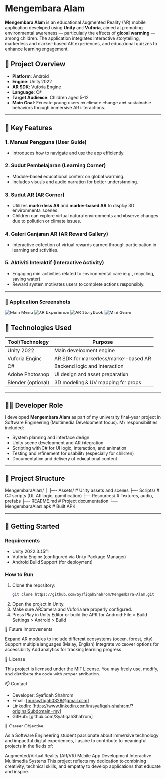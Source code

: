 # Mengembara Alam

**Mengembara Alam** is an educational Augmented Reality (AR) mobile application developed using **Unity** and **Vuforia**, aimed at promoting environmental awareness — particularly the effects of **global warming** — among children. The application integrates interactive storytelling, markerless and marker-based AR experiences, and educational quizzes to enhance learning engagement.

## 📌 Project Overview

- **Platform**: Android
- **Engine**: Unity 2022
- **AR SDK**: Vuforia Engine
- **Language**: C#
- **Target Audience**: Children aged 5–12
- **Main Goal**: Educate young users on climate change and sustainable behaviors through immersive AR interactions.

---

## 🧩 Key Features

### 1. Manual Pengguna (User Guide)
- Introduces how to navigate and use the app efficiently.

### 2. Sudut Pembelajaran (Learning Corner)
- Module-based educational content on global warming.
- Includes visuals and audio narration for better understanding.

### 3. Sudut AR (AR Corner)
- Utilizes **markerless AR** and **marker-based AR** to display 3D environmental scenes.
- Children can explore virtual natural environments and observe changes due to pollution or climate issues.

### 4. Galeri Ganjaran AR (AR Reward Gallery)
- Interactive collection of virtual rewards earned through participation in learning and activities.

### 5. Aktiviti Interaktif (Interactive Activity)
- Engaging mini activities related to environmental care (e.g., recycling, saving water).
- Reward system motivates users to complete actions responsibly.


---
### 📸 Application Screenshots

![Main Menu](screenshots/main-menu.png)
![AR Experience](screenshots/AR-view.png)
![AR StoryBook](screenshots/AR-book-view.png)
![Mini Game](screenshots/mini-game.png)

## 🔧 Technologies Used

| Tool/Technology | Purpose |
|------------------|---------|
| Unity 2022       | Main development engine |
| Vuforia Engine   | AR SDK for markerless/marker-based AR |
| C#               | Backend logic and interaction |
| Adobe Photoshop  | UI design and asset preparation |
| Blender (optional) | 3D modeling & UV mapping for props |

---

## 👩‍💻 Developer Role

I developed **Mengembara Alam** as part of my university final-year project in Software Engineering (Multimedia Development focus). My responsibilities included:

- System planning and interface design
- Unity scene development and AR integration
- Scripting with C# for UI logic, interaction, and animation
- Testing and refinement for usability (especially for children)
- Documentation and delivery of educational content

---

## 📂 Project Structure

MengembaraAlam/
│
├─- Assets/ # Unity assets and scenes
├─- Scripts/ # C# scripts (UI, AR logic, gamification)
├─- Resources/ # Textures, audio, prefabs
├─- README.md # Project documentation
└─- MengembaraAlam.apk # Built APK

---

## 🚀 Getting Started

### Requirements

- Unity 2022.3.45f1
- Vuforia Engine (configured via Unity Package Manager)
- Android Build Support (for deployment)

### How to Run

1. Clone the repository:
   ```bash
   git clone https://github.com/SyafiqahShahrom/Mengembara-Alam.git
2. Open the project in Unity.
3. Make sure ARCamera and Vuforia are properly configured.
4. Press Play in Unity Editor or build the APK for Android:
   File > Build Settings > Android > Build

📖 Future Improvements

Expand AR modules to include different ecosystems (ocean, forest, city)
Support multiple languages (Malay, English)
Integrate voiceover options for accessibility
Add analytics for tracking learning progress

📜 License

This project is licensed under the MIT License. You may freely use, modify, and distribute the code with proper attribution.

📫 Contact

- Developer: Syafiqah Shahrom
- Email: [nursyafiqah0328@gmail.com]
- LinkedIn: [https://www.linkedin.com/in/syafiqah-shahrom/?originalSubdomain=my]
- GitHub: [github.com/SyafiqahShahrom]

🎯 Career Objective

As a Software Engineering student passionate about immersive technology and impactful digital experiences, I aspire to contribute to meaningful projects in the fields of:

Augmented/Virtual Reality (AR/VR)
Mobile App Development
Interactive Multimedia Systems
This project reflects my dedication to combining creativity, technical skills, and empathy to develop applications that educate and inspire.

